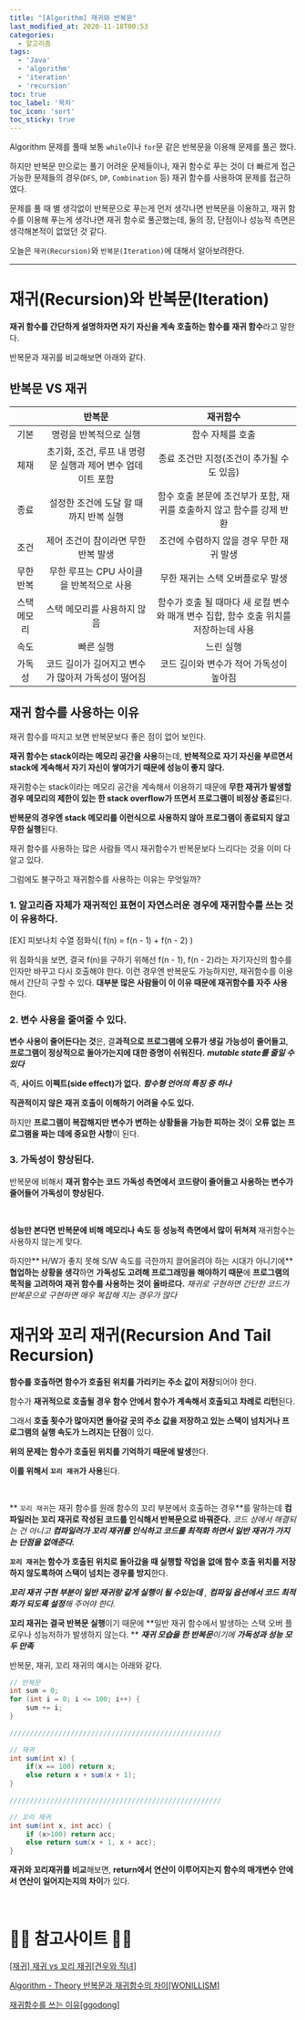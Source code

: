 ```yaml
---
title: "[Algorithm] 재귀와 반복문"
last_modified_at: 2020-11-18T00:53
categories: 
  - 알고리즘
tags: 
  - 'Java' 
  - 'algorithm' 
  - 'iteration' 
  - 'recursion'
toc: true
toc_label: '목차'
toc_icon: 'sort'
toc_sticky: true
---
```

Algorithm 문제를 풀때 보통 `while`이나 `for`문 같은 반복문을 이용해 문제를 풀곤 했다.

하지만 반복문 만으로는 풀기 어려운 문제들이나, 재귀 함수로 푸는 것이 더 빠르게 접근 가능한 문제들의 경우(`DFS`, `DP`, `Combination` 등) 재귀 함수를 사용하여 문제를 접근하였다.

문제를 풀 때 별 생각없이 반복문으로 푸는게 먼저 생각나면 반복문을 이용하고, 재귀 함수를 이용해 푸는게 생각나면 재귀 함수로 풀곤했는데, 둘의 장, 단점이나 성능적 측면은 생각해본적이 없었던 것 같다.

오늘은 `재귀(Recursion)`와 `반복문(Iteration)`에 대해서 알아보려한다.

---

# 재귀(Recursion)와 반복문(Iteration)

**재귀 함수를 간단하게 설명하자면 자기 자신을 계속 호출하는 함수를 재귀 함수**라고  말한다. 



반복문과 재귀를 비교해보면 아래와 같다.



## 반복문 VS 재귀

||반복문|재귀함수|
|:--:|:--:|:--:|
|기본|명령을 반복적으로 실행|함수 자체를 호출|
|체재|초기화, 조건, 루프 내 명령문 실행과 제어 변수 업데이트 포함|종료 조건만 지정(조건이 추가될 수 도 있음)|
|종료|설정한 조건에 도달 할 때까지 반복 실행|함수 호출 본문에 조건부가 포함, 재귀를 호출하지 않고 함수를 강제 반환|
|조건|제어 조건이 참이라면 무한 반복 발생|조건에 수렴하지 않을 경우 무한 재귀 발생|
|무한 반복|무한 루프는 CPU 사이클을 반복적으로 사용|무한 재귀는 스택 오버플로우 발생|
|스택 메모리|스택 메모리를 사용하지 않음|함수가 호출 될 때마다 새 로컬 변수와 매개 변수 집합, 함수 호출 위치를 저장하는데 사용|
|속도|빠른 실행|느린 실행|
가독성|코드 길이가 길어지고 변수가 많아져 가독성이 떨어짐|코드 길이와 변수가 적어 가독성이 높아짐|




## 재귀 함수를 사용하는 이유

재귀 함수를 따지고 보면 반복문보다 좋은 점이 없어 보인다.

**재귀 함수는 stack이라는 메모리 공간을 사용**하는데, **반복적으로 자기 자신을 부르면서 stack에 계속해서 자기 자신이 쌓여가기 때문에 성능이 좋지 않다.**

재귀함수는 stack이라는 메모리 공간을 계속해서 이용하기 때문에 **무한 재귀가 발생할 경우 메모리의 제한이 있는 한 stack overflow가 뜨면서 프로그램이 비정상 종료**된다.

**반복문의 경우엔 stack 메모리를 이런식으로 사용하지 않아 프로그램이 종료되지 않고 무한 실행**된다.

재귀 함수를 사용하는 많은 사람들 역시 재귀함수가 반복문보다 느리다는 것을 이미 다 알고 있다.


그럼에도 불구하고 재귀함수를 사용하는 이유는 무엇일까?
<Br>



 ### 1. 알고리즘 자체가 재귀적인 표현이 자연스러운 경우에 재귀함수를 쓰는 것이 유용하다.

  [EX] 피보나치 수열 점화식( f(n) = f(n - 1) + f(n - 2) )
  
  위 점화식을 보면, 결국 f(n)을 구하기 위해선 f(n - 1), f(n - 2)라는 자기자신의 함수를 인자만 바꾸고 다시 호출해야 한다. 
이런 경우엔  반복문도 가능하지만, 재귀함수를 이용해서 간단히 구할 수 있다. 
  **대부분 많은 사람들이 이 이유 때문에 재귀함수를 자주 사용** 한다.

### 2. 변수 사용을 줄여줄 수 있다. 
  
  **변수 사용이 줄어든다는 것**은, 결**과적으로 프로그램에 오류가 생길 가능성이 줄어들고**, **프로그램이 정상적으로 돌아가는지에 대한 증명이 쉬워진다.**
  _**mutable state를 줄일 수 있다**_
  
  즉, **사이드 이펙트(side effect)가 없다.** 
  _**함수형 언어의 특징 중 하나**_

**직관적이지 않은 재귀 호출이 이해하기 어려울 수도 있다.**
  
하지만 **프로그램이 복잡해지만 변수가 변하는 상황들을 가능한 피하는 것**이 **오류 없는 프로그램을 짜는 데에 중요한 사항**이 된다.

### 3. 가독성이 향상된다.
  
  반복문에 비해서 **재귀 함수는 코드 가독성 측면에서 코드량이 줄어들고 사용하는 변수가 줄어들어 가독성이 향상된다.**

<br>

**성능만 본다면** **반복문에 비해 메모리나 속도 등 성능적 측면에서 많이 뒤쳐져** 재귀함수는 사용하지 않는게 맞다.
  
하지만** H/W가 좋지 못해 S/W 속도를 극한까지 끌어올려야 하는 시대가 아니기에** **협업하는 상황을 생각**하면 **가독성도 고려해 프로그래밍을 해야하기 때문**에 **프로그램의 목적을 고려하여 재귀 함수를 사용하는 것이 올바르다.**
_재귀로 구현하면 간단한 코드가 반복문으로 구현하면 매우 복잡해 지는 경우가 많다_
  


  
# 재귀와 꼬리 재귀(Recursion And Tail Recursion)


**함수를 호출하면 함수가 호출된 위치를 가리키는 주소 값이 저장**되어야 한다.
  
  함수가 **재귀적으로 호출될 경우 함수 안에서 함수가 계속해서 호출되고 차례로 리턴**된다. 
  
  그래서 **호출 횟수가 많아지면 돌아갈 곳의 주소 값을 저장하고 있는 스택이 넘치거나 프로그램의 실행 속도가 느려지는 단점**이 있다.

**위의 문제는 함수가 호출된 위치를 기억하기 때문에 발생**한다. 
 
**이를 위해서 `꼬리 재귀`가 사용**된다.
  
  <br>
  

  ** `꼬리 재귀`는 재귀 함수를 원래 함수의 꼬리 부분에서 호출하는 경우**를 말하는데 **컴파일러는 꼬리 재귀로 작성된 코드를 인식해서 반복문으로 바꿔준다.**
_코드 상에서 해결되는 건 아니고 **컴파일러가 꼬리 재귀를 인식하고 코드를 최적화 하면서 일반 재귀가 가지는 단점을 없애준다.**_
  
  **`꼬리 재귀`는 함수가 호출된 위치로 돌아갔을 때 실행할 작업을 없애 함수 호출 위치를 저장하지 않도록하여 스택이 넘치는 경우를 방지**한다.

_**꼬리 재귀 구현 부분이 일반 재귀랑 같게 실행이 될 수있는데** , **컴파일 옵션에서 코드 최적화가 되도록 설정**해 주어야 한다._

**꼬리 재귀는 결국 반복문 실행**이기 때문에 **일반 재귀 함수에서 발생하는 스택 오버 플로우나 성능저하가 발생하지 않는다. **
  _**재귀 모습을 한 반복문**이기에 **가독성과 성능 모두 만족**_ 

  
반복문, 재귀, 꼬리 재귀의 예시는 아래와 같다.
  
```java
// 반복문
int sum = 0;
for (int i = 0; i <= 100; i++) {
	sum += i;
}
                        
////////////////////////////////////////////////////

// 재귀
int sum(int x) {
    if(x == 100) return x;
    else return x + sum(x + 1);
}
                        
////////////////////////////////////////////////////

// 꼬리 재귀
int sum(int x, int acc) {
	if (x>100) return acc;
	else return sum(x + 1, x + acc);
}
```

**재귀와 꼬리재귀를 비교**해보면, **return에서 연산이 이루어지는지 함수의 매개변수 안에서 연산이 일어지는지의 차이**가 있다.



 


<br>

# 🙆‍♂️ 참고사이트 🙇‍♂️

[[재귀] 재귀 vs 꼬리 재귀[견우와 직녀]](https://ledgku.tistory.com/37)

[Algorithm - Theory 반복문과 재귀함수의 차이[WONILLISM]](https://wonillism.tistory.com/17)

[재귀함수를 쓰는 이유[ggodong]](https://ggodong.tistory.com/115)

[]()

[]()

[]()
